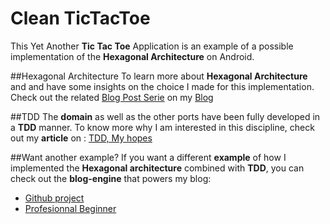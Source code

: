 # Clean TicTacToe

This Yet Another **Tic Tac Toe** Application is an example of a possible implementation of the **Hexagonal Architecture** on Android.

##Hexagonal Architecture
To learn more about **Hexagonal Architecture** and and have some insights on the choice I made for this implementation. Check out the related [Blog Post Serie](http://www.professionalbeginner.com/post/4) on my [Blog](http://www.professionalbeginner.com)

##TDD
The **domain** as well as the other ports have been fully developed in a **TDD** manner. To know more why I am interested in this discipline, check out my **article** on : [TDD, My hopes](http://www.professionalbeginner.com/post/3)

##Want another example?
If you want a different **example** of how I implemented the **Hexagonal architecture** combined with **TDD**, you can check out the **blog-engine** that powers my blog:

- [Github project](https://github.com/ShockN745/TicTacToe)
- [Profesionnal Beginner](http://www.professionalbeginner.com)
